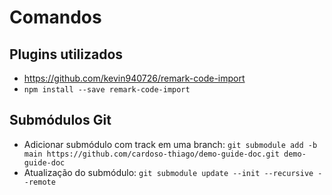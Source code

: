 # Comandos

## Plugins utilizados

* https://github.com/kevin940726/remark-code-import
* `npm install --save remark-code-import`

## Submódulos Git

* Adicionar submódulo com track em uma branch: `git submodule add -b main https://github.com/cardoso-thiago/demo-guide-doc.git demo-guide-doc`
* Atualização do submódulo: `git submodule update --init --recursive --remote`
